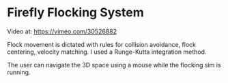 Firefly Flocking System
===============
Video at: https://vimeo.com/30526882

Flock movement is dictated with rules for collision avoidance, flock centering, velocity matching. I used a Runge-Kutta integration method.

The user can navigate the 3D space using a mouse while the flocking sim is running.
